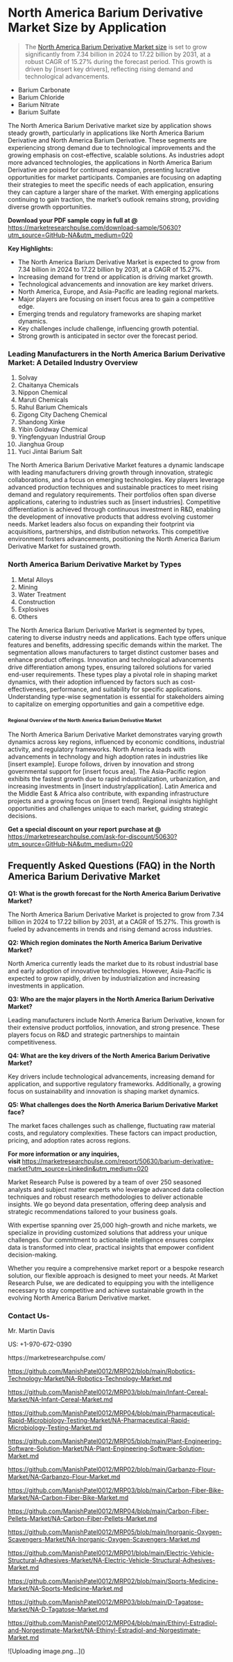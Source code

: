 <h1>North America Barium Derivative Market&nbsp;Size by Application</h1><blockquote><p>The <a href="https://marketresearchpulse.com/download-sample/50630?utm_source=GitHub-NA&amp;utm_medium=020">North America Barium Derivative Market size</a> is set to grow significantly from 7.34 billion in 2024 to 17.22 billion by 2031, at a robust CAGR of 15.27% during the forecast period. This growth is driven by [insert key drivers], reflecting rising demand and technological advancements.</p></blockquote><ul><li>Barium Carbonate<li> Barium Chloride<li> Barium Nitrate<li> Barium Sulfate</li></ul><p>The North America Barium Derivative market size by application shows steady growth, particularly in applications like North America Barium Derivative and North America Barium Derivative. These segments are experiencing strong demand due to technological improvements and the growing emphasis on cost-effective, scalable solutions. As industries adopt more advanced technologies, the applications in North America Barium Derivative are poised for continued expansion, presenting lucrative opportunities for market participants. Companies are focusing on adapting their strategies to meet the specific needs of each application, ensuring they can capture a larger share of the market. With emerging applications continuing to gain traction, the market’s outlook remains strong, providing diverse growth opportunities.</p><p><strong>Download your PDF sample copy in full at @ </strong><a href="https://marketresearchpulse.com/download-sample/50630?utm_source=GitHub-NA&amp;utm_medium=020">https://marketresearchpulse.com/download-sample/50630?utm_source=GitHub-NA&amp;utm_medium=020</a></p><p><strong>Key Highlights: </strong></p><ul><li>The North America Barium Derivative Market is expected to grow from 7.34 billion in 2024 to 17.22 billion by 2031, at a CAGR of 15.27%.</li><li>Increasing demand for trend or application is driving market growth.</li><li>Technological advancements and innovation are key market drivers.</li><li>North America, Europe, and Asia-Pacific are leading regional markets.</li><li>Major players are focusing on insert focus area to gain a competitive edge.</li><li>Emerging trends and regulatory frameworks are shaping market dynamics.</li><li>Key challenges include challenge, influencing growth potential.</li><li>Strong growth is anticipated in sector over the forecast period.</li></ul><h3>Leading Manufacturers in the North America Barium Derivative Market: A Detailed Industry Overview</h3><ol><li>Solvay</li><li>Chaitanya Chemicals</li><li>Nippon Chemical</li><li>Maruti Chemicals</li><li>Rahul Barium Chemicals</li><li>Zigong City Dacheng Chemical</li><li>Shandong Xinke</li><li>Yibin Goldway Chemical</li><li>Yingfengyuan Industrial Group</li><li>Jianghua Group</li><li>Yuci Jintai Barium Salt</li></ol><div class="flex max-w-full flex-col flex-grow"><div class="min-h-8 text-message flex w-full flex-col items-end gap-2 whitespace-normal break-words [.text-message+&amp;]:mt-5" dir="auto" data-message-author-role="assistant" data-message-id="fd8432e4-4910-450d-b182-61b7bfb0a01f" data-message-model-slug="gpt-4o"><div class="flex w-full flex-col gap-1 empty:hidden first:pt-[3px]"><div class="markdown prose w-full break-words dark:prose-invert light"><p>The North America Barium Derivative Market features a dynamic landscape with leading manufacturers driving growth through innovation, strategic collaborations, and a focus on emerging technologies. Key players leverage advanced production techniques and sustainable practices to meet rising demand and regulatory requirements. Their portfolios often span diverse applications, catering to industries such as [insert industries]. Competitive differentiation is achieved through continuous investment in R&amp;D, enabling the development of innovative products that address evolving customer needs. Market leaders also focus on expanding their footprint via acquisitions, partnerships, and distribution networks. This competitive environment fosters advancements, positioning the North America Barium Derivative Market for sustained growth.</p></div></div></div></div><h3>North America Barium Derivative Market by Types</h3><ol><li>Metal Alloys<li> Mining<li> Water Treatment<li> Construction<li> Explosives<li> Others</li></ol><div class="flex max-w-full flex-col flex-grow"><div class="min-h-8 text-message flex w-full flex-col items-end gap-2 whitespace-normal break-words [.text-message+&amp;]:mt-5" dir="auto" data-message-author-role="assistant" data-message-id="084470be-0bb7-4664-bddf-5156b4f41249" data-message-model-slug="gpt-4o-mini"><div class="flex w-full flex-col gap-1 empty:hidden first:pt-[3px]"><div class="markdown prose w-full break-words dark:prose-invert light"><p>The North America Barium Derivative Market is segmented by types, catering to diverse industry needs and applications. Each type offers unique features and benefits, addressing specific demands within the market. The segmentation allows manufacturers to target distinct customer bases and enhance product offerings. Innovation and technological advancements drive differentiation among types, ensuring tailored solutions for varied end-user requirements. These types play a pivotal role in shaping market dynamics, with their adoption influenced by factors such as cost-effectiveness, performance, and suitability for specific applications. Understanding type-wise segmentation is essential for stakeholders aiming to capitalize on emerging opportunities and gain a competitive edge.</p></div></div></div></div><h3><span style="font-size: 11px;">Regional Overview of the North America Barium Derivative Market</span></h3><div class="flex max-w-full flex-col flex-grow"><div class="min-h-8 text-message flex w-full flex-col items-end gap-2 whitespace-normal break-words [.text-message+&amp;]:mt-5" dir="auto" data-message-author-role="assistant" data-message-id="e9038762-ce64-4e30-91c9-9bd413514231" data-message-model-slug="gpt-4o-mini"><div class="flex w-full flex-col gap-1 empty:hidden first:pt-[3px]"><div class="markdown prose w-full break-words dark:prose-invert light"><p>The North America Barium Derivative Market demonstrates varying growth dynamics across key regions, influenced by economic conditions, industrial activity, and regulatory frameworks. North America leads with advancements in technology and high adoption rates in industries like [insert example]. Europe follows, driven by innovation and strong governmental support for [insert focus area]. The Asia-Pacific region exhibits the fastest growth due to rapid industrialization, urbanization, and increasing investments in [insert industry/application]. Latin America and the Middle East &amp; Africa also contribute, with expanding infrastructure projects and a growing focus on [insert trend]. Regional insights highlight opportunities and challenges unique to each market, guiding strategic decisions.</p></div></div></div></div><p><strong>Get a special discount on your report purchase at @ </strong><a href="https://marketresearchpulse.com/ask-for-discount/50630?utm_source=GitHub-NA&amp;utm_medium=020">https://marketresearchpulse.com/ask-for-discount/50630?utm_source=GitHub-NA&amp;utm_medium=020</a></p><h2>Frequently Asked Questions (FAQ) in the North America Barium Derivative Market</h2><p><strong>Q1: What is the growth forecast for the North America Barium Derivative Market?</strong></p><p>The North America Barium Derivative Market is projected to grow from 7.34 billion in 2024 to 17.22 billion by 2031, at a CAGR of 15.27%. This growth is fueled by advancements in trends and rising demand across industries.</p><p><strong>Q2: Which region dominates the North America Barium Derivative Market?</strong></p><p>North America currently leads the market due to its robust industrial base and early adoption of innovative technologies. However, Asia-Pacific is expected to grow rapidly, driven by industrialization and increasing investments in application.</p><p><strong>Q3: Who are the major players in the North America Barium Derivative Market?</strong></p><p>Leading manufacturers include North America Barium Derivative, known for their extensive product portfolios, innovation, and strong presence. These players focus on R&amp;D and strategic partnerships to maintain competitiveness.</p><p><strong>Q4: What are the key drivers of the North America Barium Derivative Market?</strong></p><p>Key drivers include technological advancements, increasing demand for application, and supportive regulatory frameworks. Additionally, a growing focus on sustainability and innovation is shaping market dynamics.</p><p><strong>Q5: What challenges does the North America Barium Derivative Market face?</strong></p><p>The market faces challenges such as challenge, fluctuating raw material costs, and regulatory complexities. These factors can impact production, pricing, and adoption rates across regions.</p><p><strong>For more information or any inquiries, visit&nbsp;</strong><a href="https://marketresearchpulse.com/report/50630/barium-derivative-market?utm_source=Linkedin&utm_medium=020">https://marketresearchpulse.com/report/50630/barium-derivative-market?utm_source=Linkedin&utm_medium=020</a></p><p>Market Research Pulse is powered by a team of over 250 seasoned analysts and subject matter experts who leverage advanced data collection techniques and robust research methodologies to deliver actionable insights. We go beyond data presentation, offering deep analysis and strategic recommendations tailored to your business goals.</p><p>With expertise spanning over 25,000 high-growth and niche markets, we specialize in providing customized solutions that address your unique challenges. Our commitment to actionable intelligence ensures complex data is transformed into clear, practical insights that empower confident decision-making.</p><p>Whether you require a comprehensive market report or a bespoke research solution, our flexible approach is designed to meet your needs. At Market Research Pulse, we are dedicated to equipping you with the intelligence necessary to stay competitive and achieve sustainable growth in the evolving North America Barium Derivative market.</p><h3><strong>Contact Us-</strong></h3><p>Mr. Martin Davis</p><p>US: +1-970-672-0390</p><p>https://marketresearchpulse.com/</p><p><a href="https://github.com/ManishPatel0012/MRP02/blob/main/Robotics-Technology-Market/NA-Robotics-Technology-Market.md">https://github.com/ManishPatel0012/MRP02/blob/main/Robotics-Technology-Market/NA-Robotics-Technology-Market.md</a></p><p><a href="https://github.com/ManishPatel0012/MRP03/blob/main/Infant-Cereal-Market/NA-Infant-Cereal-Market.md">https://github.com/ManishPatel0012/MRP03/blob/main/Infant-Cereal-Market/NA-Infant-Cereal-Market.md</a></p><p><a href="https://github.com/ManishPatel0012/MRP04/blob/main/Pharmaceutical-Rapid-Microbiology-Testing-Market/NA-Pharmaceutical-Rapid-Microbiology-Testing-Market.md">https://github.com/ManishPatel0012/MRP04/blob/main/Pharmaceutical-Rapid-Microbiology-Testing-Market/NA-Pharmaceutical-Rapid-Microbiology-Testing-Market.md</a></p><p><a href="https://github.com/ManishPatel0012/MRP05/blob/main/Plant-Engineering-Software-Solution-Market/NA-Plant-Engineering-Software-Solution-Market.md">https://github.com/ManishPatel0012/MRP05/blob/main/Plant-Engineering-Software-Solution-Market/NA-Plant-Engineering-Software-Solution-Market.md</a></p><p><a href="https://github.com/ManishPatel0012/MRP02/blob/main/Garbanzo-Flour-Market/NA-Garbanzo-Flour-Market.md">https://github.com/ManishPatel0012/MRP02/blob/main/Garbanzo-Flour-Market/NA-Garbanzo-Flour-Market.md</a></p><p><a href="https://github.com/ManishPatel0012/MRP03/blob/main/Carbon-Fiber-Bike-Market/NA-Carbon-Fiber-Bike-Market.md">https://github.com/ManishPatel0012/MRP03/blob/main/Carbon-Fiber-Bike-Market/NA-Carbon-Fiber-Bike-Market.md</a></p><p><a href="https://github.com/ManishPatel0012/MRP04/blob/main/Carbon-Fiber-Pellets-Market/NA-Carbon-Fiber-Pellets-Market.md">https://github.com/ManishPatel0012/MRP04/blob/main/Carbon-Fiber-Pellets-Market/NA-Carbon-Fiber-Pellets-Market.md</a></p><p><a href="https://github.com/ManishPatel0012/MRP05/blob/main/Inorganic-Oxygen-Scavengers-Market/NA-Inorganic-Oxygen-Scavengers-Market.md">https://github.com/ManishPatel0012/MRP05/blob/main/Inorganic-Oxygen-Scavengers-Market/NA-Inorganic-Oxygen-Scavengers-Market.md</a></p><p><a href="https://github.com/ManishPatel0012/MRP01/blob/main/Electric-Vehicle-Structural-Adhesives-Market/NA-Electric-Vehicle-Structural-Adhesives-Market.md">https://github.com/ManishPatel0012/MRP01/blob/main/Electric-Vehicle-Structural-Adhesives-Market/NA-Electric-Vehicle-Structural-Adhesives-Market.md</a></p><p><a href="https://github.com/ManishPatel0012/MRP02/blob/main/Sports-Medicine-Market/NA-Sports-Medicine-Market.md">https://github.com/ManishPatel0012/MRP02/blob/main/Sports-Medicine-Market/NA-Sports-Medicine-Market.md</a></p><p><a href="https://github.com/ManishPatel0012/MRP03/blob/main/D-Tagatose-Market/NA-D-Tagatose-Market.md">https://github.com/ManishPatel0012/MRP03/blob/main/D-Tagatose-Market/NA-D-Tagatose-Market.md</a></p><p><a href="https://github.com/ManishPatel0012/MRP04/blob/main/Ethinyl-Estradiol-and-Norgestimate-Market/NA-Ethinyl-Estradiol-and-Norgestimate-Market.md">https://github.com/ManishPatel0012/MRP04/blob/main/Ethinyl-Estradiol-and-Norgestimate-Market/NA-Ethinyl-Estradiol-and-Norgestimate-Market.md</a></p>
![Uploading image.png…]()
